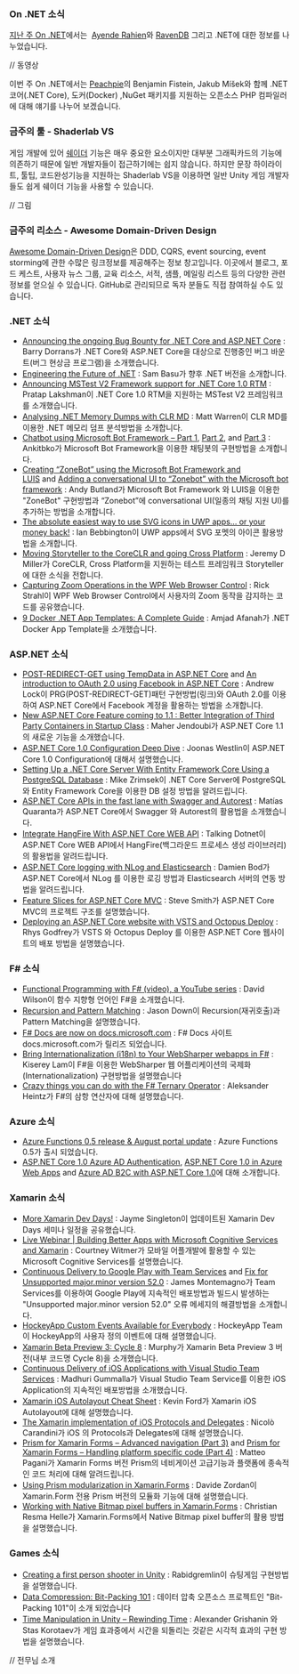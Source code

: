 ### On .NET 소식
[지난 주 On .NET](https://blogs.msdn.microsoft.com/eva/?p=11855)에서는  [Ayende Rahien](https://ayende.com/blog)와 [RavenDB](https://ravendb.net/) 그리고 .NET에 대한 정보를 나누었습니다.

// 동영상

이번 주 On .NET에서는 [Peachpie](http://www.peachpie.io/)의  Benjamin Fistein, Jakub Míšek와 함께  .NET 코어(.NET Core),  도커(Docker) ,NuGet 패키지를 지원하는 오픈소스 PHP 컴파일러 에 대해 얘기를 나누어 보겠습니다.

### 금주의 툴 - Shaderlab VS
게임 개발에 있어 [쉐이더](https://en.wikipedia.org/wiki/Shader) 기능은 매우 중요한 요소이지만 대부분 그래픽카드의 기능에  의존하기 때문에 일반 개발자들이 접근하기에는 쉽지 않습니다. 하지만 문장 하이라이트, 툴팁, 코드완성기능을 지원하는  Shaderlab VS을 이용하면 일반 Unity 게임 개발자들도 쉽게 쉐이더 기능을 사용할 수 있습니다.

// 그림

### 금주의 리소스 - Awesome Domain-Driven Design
[Awesome Domain-Driven Design](https://github.com/heynickc/awesome-ddd)은 DDD, CQRS, event sourcing, event storming에 관한 수많은 링크정보를 제공해주는 정보 창고입니다. 이곳에서 블로그, 포드 케스트, 사용자 뉴스 그룹, 교육 리소스, 서적, 샘플, 메일링 리스트 등의 다양한 관련 정보를 얻으실 수 있습니다. GitHub로 관리되므로 독자 분들도 직접 참여하실 수도 있습니다. 


### .NET 소식
* [Announcing the ongoing Bug Bounty for .NET Core and ASP.NET Core](https://blogs.msdn.microsoft.com/webdev/2016/09/01/announcing-the-ongoing-bug-bounty-for-net-core-and-asp-net-core/) : Barry Dorrans가 .NET Core와 ASP.NET Core을 대상으로 진행중인  버그 바운트(버그 현상금 프로그램)을 소개했습니다.
* [Engineering the Future of .NET](http://developer.telerik.com/featured/engineering-the-future-of-dotnet/) : Sam Basu가 향후  .NET 버전을 소개합니다.
* [Announcing MSTest V2 Framework support for .NET Core 1.0 RTM](https://blogs.msdn.microsoft.com/visualstudioalm/2016/09/01/announcing-mstest-v2-framework-support-for-net-core-1-0-rtm/) : Pratap Lakshman이 .NET Core 1.0 RTM을 지원하는 MSTest V2 프레임워크를 소개했습니다. 
* [Analysing .NET Memory Dumps with CLR MD](http://mattwarren.org/2016/09/06/Analysing-.NET-Memory-Dumps-with-CLR-MD/) : Matt Warren이 CLR MD를 이용한 .NET 메모리 덤프 분석방법을 소개합니다.
* [Chatbot using Microsoft Bot Framework – Part 1](https://ankitbko.github.io/2016/08/ChatBot-using-Microsoft-Bot-Framework-Part-1/), [Part 2](https://ankitbko.github.io/2016/08/ChatBot-using-Microsoft-Bot-Framework-Part-2/), and [Part 3](https://ankitbko.github.io/2016/08/ChatBot-using-Microsoft-Bot-Framework-Part-3/) : Ankitbko가 Microsoft Bot Framework을 이용한 채팅봇의 구현방법을 소개합니다.
* [Creating “ZoneBot” using the Microsoft Bot Framework and LUIS](https://medium.com/@ThisisZone/creating-zonebot-using-the-microsoft-bot-framework-and-luis-f88e7f34ba70#.dwer43lup) and [Adding a conversational UI to “Zonebot” with the Microsoft bot framework](https://medium.com/@ThisisZone/adding-a-conversational-ui-to-zonebot-with-the-microsoft-bot-framework-ed82e5df9d69#.mcvel2nxp) : Andy Butland가 Microsoft Bot Framework 와 LUIS을 이용한 "ZoneBot" 구현방법과 “Zonebot”에 conversational UI(일종의 채팅 지원 UI)를 추가하는 방법을 소개합니다.
* [The absolute easiest way to use SVG icons in UWP apps… or your money back!](http://ian.bebbs.co.uk/posts/UsingSVGInUWP) : Ian Bebbington이 UWP apps에서 SVG 포멧의 아이콘 활용방법을 소개합니다.
* [Moving Storyteller to the CoreCLR and going Cross Platform](https://jeremydmiller.com/2016/08/29/moving-storyteller-to-the-coreclr-and-going-cross-platform/) : Jeremy D Miller가 CoreCLR, Cross Platform을 지원하는 테스트 프레임워크 Storyteller에 대한 소식을 전합니다.
* [Capturing Zoom Operations in the WPF Web Browser Control](https://weblog.west-wind.com/posts/2016/Sep/05/Capturing-Zoom-Operations-in-the-WPF-Web-Browser-Control) : Rick Strahl이 WPF Web Browser Control에서 사용자의 Zoom 동작을 감지하는 코드를 공유했습니다.
* [9 Docker .NET App Templates: A Complete Guide](https://dzone.com/articles/9-docker-net-app-templates-a-complete-guide-for-co) : Amjad Afanah가 .NET Docker App Template을 소개했습니다.

### ASP.NET 소식
* [POST-REDIRECT-GET using TempData in ASP.NET Core](http://andrewlock.net/post-redirect-get-using-tempdata-in-asp-net-core/) and [An introduction to OAuth 2.0 using Facebook in ASP.NET Core](http://andrewlock.net/an-introduction-to-oauth-2-using-facebook-in-asp-net-core/) : Andrew Lock이 PRG(POST-REDIRECT-GET)패턴 구현방법(링크)와 OAuth 2.0를 이용하여 ASP.NET Core에서 Facebook 계정을 활용하는 방법을 소개합니다.
* [New ASP.NET Core Feature coming to 1.1 : Better Integration of Third Party Containers in Startup Class](http://www.maherjendoubi.io/new-asp-net-core-feature-coming-to-1-1-better-integration-of-3rd-party-ioc-containers-in-startup-class/) : Maher Jendoubi가  ASP.NET Core 1.1의 새로운 기능을 소개했습니다.
* [ASP.NET Core 1.0 Configuration Deep Dive](https://joonasw.net/view/asp-net-core-1-configuration-deep-dive) : Joonas Westlin이 ASP.NET Core 1.0 Configuration에 대해서 설명했습니다.
* [Setting Up a .NET Core Server With Entity Framework Core Using a PostgreSQL Database](https://medium.com/@mikezrimsek/setting-up-a-net-core-server-with-entity-framework-core-using-a-postgresql-database-242438f7d9c3#.equ199nt0) : Mike Zrimsek이  .NET Core Server에 PostgreSQL와 Entity Framework Core을 이용한 DB 설정 방법을 알려드립니다.
* [ASP.NET Core APIs in the fast lane with Swagger and Autorest](https://auth0.com/blog/aspnet-core-apis-with-swagger-and-autorest) : Matías Quaranta가 ASP.NET Core에서 Swagger 와 Autorest의 활용법을 소개했습니다.
* [Integrate HangFire With ASP.NET Core WEB API](http://www.talkingdotnet.com/integrate-hangfire-with-asp-net-core-web-api/) : Talking Dotnet이 ASP.NET Core WEB API에서 HangFire(백그라운드 프로세스 생성 라이브러리)의 활용법을 알려드립니다.
* [ASP.NET Core logging with NLog and Elasticsearch](https://damienbod.com/2016/08/20/asp-net-core-logging-with-nlog-and-elasticsearch/) : Damien Bod가 ASP.NET Core에서 NLog 를 이용한 로깅 방법과  Elasticsearch 서버의 연동 방법을 알려드립니다.
* [Feature Slices for ASP.NET Core MVC](https://msdn.microsoft.com/magazine/mt763233) : Steve Smith가 ASP.NET Core MVC의 프로젝트 구조를 설명했습니다.
* [Deploying an ASP.NET Core website with VSTS and Octopus Deploy](https://www.rhysgodfrey.co.uk/b/blog/posts/deploying-an-asp-net-core-website-with-vsts-and-octopus-deploy) : Rhys Godfrey가 VSTS 와 Octopus Deploy 를 이용한 ASP.NET Core 웹사이트의 배포 방법을 설명했습니다.

### F# 소식
* [Functional Programming with F# (video), a YouTube series](https://www.youtube.com/playlist?list=PLEoMzSkcN8oNiJ67Hd7oRGgD1d4YBxYGC) : David Wilson이  함수 지향형 언어인 F#을 소개했습니다.
* [Recursion and Pattern Matching](http://www.jason-down.com/2016/09/02/recursion-and-pattern-matching/) : Jason Down이 Recursion(재귀호출)과  Pattern Matching을 설명했습니다.
* [F# Docs are now on docs.microsoft.com](https://docs.microsoft.com/teamblog/announcing-fsharp-docs/) : F# Docs 사이트 docs.microsoft.com가 릴리즈 되었습니다.
* [Bring Internationalization (i18n) to Your WebSharper webapps in F#](https://kimsereyblog.blogspot.com.by/2016/08/bring-internationalization-i18n-to-your.html) : Kiserey Lam이 F#을 이용한 WebSharper 웹 어플리케이션의 국제화(Internationalization) 구현방법을 설명했습니다
* [Crazy things you can do with the F# Ternary Operator](http://alxandr.me/2016/09/01/Crazy-things-you-can-do-with-the-F-ternary-operator.html) : Aleksander Heintz가 F#의 삼항 연산자에 대해 설명했습니다.

### Azure 소식
* [Azure Functions 0.5 release & August portal update](https://blogs.msdn.microsoft.com/appserviceteam/2016/09/01/azure-functions-0-5-release-august-portal-update/) : Azure Functions 0.5가 출시 되었습니다.
* [ASP.NET Core 1.0 Azure AD Authentication](https://joonasw.net/view/asp-net-core-1-azure-ad-authentication), [ASP.NET Core 1.0 in Azure Web Apps](https://joonasw.net/view/asp-net-core-1-in-azure-web-apps) and [Azure AD B2C with ASP.NET Core 1.0](https://joonasw.net/view/azure-ad-b2c-with-aspnet-core)에 대해 소개합니다.

### Xamarin 소식
* [More Xamarin Dev Days!](https://blog.xamarin.com/more-xamarin-dev-days/) :  Jayme Singleton이 업데이트된 Xamarin Dev Days 세미나 일정을 공유했습니다.
* [Live Webinar | Building Better Apps with Microsoft Cognitive Services and Xamarin](https://blog.xamarin.com/live-webinar-building-better-apps-with-microsoft-cognitive-services/) : Courtney Witmer가 모바일 어플개발에 활용할 수 있는 Microsoft Cognitive Services를 설명했습니다.
* [Continuous Delivery to Google Play with Team Services](https://blog.xamarin.com/continuous-delivery-to-google-play-with-team-services/) and [Fix for Unsupported major.minor version 52.0](http://motzcod.es/post/149717060272/fix-for-unsupported-majorminor-version-520) : James Montemagno가 Team Services를 이용하여  Google Play에 지속적인 배포방법과 빌드시 발생하는 "Unsupported major.minor version 52.0" 오류 메세지의 해결방법을 소개합니다.
* [HockeyApp Custom Events Available for Everybody](https://www.hockeyapp.net/blog/2016/08/30/custom-events-public-preview.html) : HockeyApp Team이 HockeyApp의 사용자 정의 이벤트에 대해 설명했습니다.
* [Xamarin Beta Preview 3: Cycle 8](https://releases.xamarin.com/beta-preview-3-cycle-8/) :  Murphy가 Xamarin Beta Preview 3 버전(내부 코드명 Cycle 8)을 소개했습니다.
* [Continuous Delivery of iOS Applications with Visual Studio Team Services](https://blogs.msdn.microsoft.com/visualstudioalm/2016/08/25/continuous-delivery-of-ios-applications-with-team-services/) : Madhuri Gummalla가 Visual Studio Team Service를 이용한 iOS Application의 지속적인 배포방법을 소개했습니다.
* [Xamarin iOS Autolayout Cheat Sheet](http://magenic.com/Blog/Post/180/Xamarin-iOS-Autolayout-Cheat-Sheet) : Kevin Ford가 Xamarin iOS Autolayout에 대해 설명했습니다.
* [The Xamarin implementation of iOS Protocols and Delegates](http://blog.tpcware.com/2016/08/the-xamarin-implementation-of-ios-protocols-and-delegates/) : Nicolò Carandini가 iOS 의 Protocols과 Delegates에 대해 설명했습니다.
* [Prism for Xamarin Forms – Advanced navigation (Part 3)](http://blog.qmatteoq.com/prism-for-xamarin-forms-advanced-navigation-part-3/) and [Prism for Xamarin Forms – Handling platform specific code (Part 4)](http://blog.qmatteoq.com/prism-for-xamarin-forms-handling-platform-specific-code-part-4/) : Matteo Pagani가 Xamarin Forms 버전 Prism의 네비게이션 고급기능과 플랫폼에 종속적인 코드 처리에 대해 알려드립니다.
* [Using Prism modularization in Xamarin.Forms](http://www.davidezordan.net/blog/?p=7893) : Davide Zordan이 Xamarin.Form 전용 Prism 버전의 모듈화 기능에 대해 설명했습니다.
* [Working with Native Bitmap pixel buffers in Xamarin.Forms](http://christian-helle.blogspot.com/2016/09/working-with-native-bitmap-pixel.html) : Christian Resma Helle가 Xamarin.Forms에서 Native Bitmap pixel buffer의  활용 방법을 설명했습니다.

### Games 소식
* [Creating a first person shooter in Unity](https://www.youtube.com/watch?v=KfxVFjNPE3A) : Rabidgremlin이 슈팅게임 구현방법을 설명했습니다.
* [Data Compression: Bit-Packing 101](http://www.kinematicsoup.com/news/2016/9/6/data-compression-bit-packing-101) : 데이터 압축 오픈소스 프로젝트인 "Bit-Packing 101"이 소개 되었습니다
* [Time Manipulation in Unity – Rewinding Time](http://letsmakeagame.net/time-manipulation-unity-rewinding-time/) : Alexander Grishanin 와 Stas Korotaev가 게임 효과중에서 시간을 되돌리는 것같은 시각적 효과의 구현 방법을 설명했습니다.



// 전무님 소개
